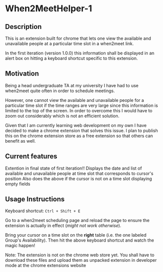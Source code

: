 # When2MeetHelper-1

## Description

This is an extension built for chrome that lets one view the available and unavailable people at a particular time slot in a when2meet link.

In the first iteration (version 1.0.0) this information shall be displayed in an alert box on hitting a keyboard shortcut specific to this extension.

## Motivation

Being a  head undergraduate TA at my university I have had to use when2meet quite often in order to schedule meetings. 

However, one cannot view the available and unavailable people for a particular time slot if the time ranges are very large since this information is limited to the top of the screen. In order to overcome this I would have to zoom out considerably which is not an efficient solution. 

Given that I am currently learning web development on my own I have decided to make a chrome extension that solves this issue. I plan to publish this on the chrome extension store as a free extension so that others can benefit as well.

## Current features

Extention in final state of first iteration!!
Displays the date and list of available and unavailable people at time slot that corresponds to cursor's position
Also does the above if the cursor is not on a time slot displaying empty fields

## Usage Instructions

Keyboard shortcut: `Ctrl + Shift + E`

Go to a when2meet scheduling page and reload the page to ensure the extension is actually in effect (_might not work otherwise_).

Bring your cursor on a time slot on the **right** table (i.e. the one labeled Group's Availability). Then hit the above keyboard shortcut and watch the magic happen!

Note: The extension is not on the chrome web store yet. You shall have to download these files and upload them as unpacked extension in developer mode at the chrome extensions website